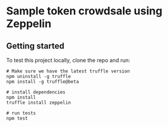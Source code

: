 # Sample token crowdsale using Zeppelin

## Getting started

To test this project locally, clone the repo and run:

```
# Make sure we have the latest truffle version
npm uninstall -g truffle
npm install -g truffle@beta

# install dependencies
npm install
truffle install zeppelin

# run tests
npm test
```
